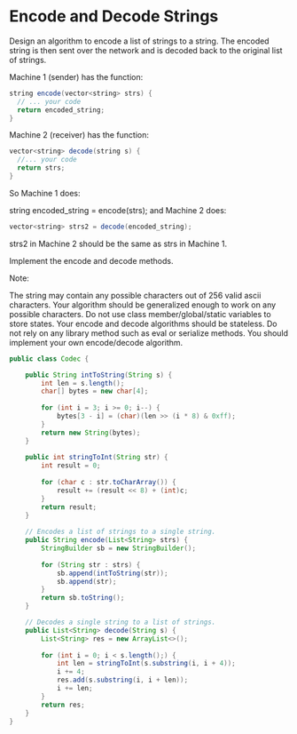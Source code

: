 # Encode and Decode Strings
Design an algorithm to encode a list of strings to a string. The encoded string is then sent over the network and is decoded back to the original list of strings.

Machine 1 (sender) has the function:

```java
string encode(vector<string> strs) {
  // ... your code
  return encoded_string;
}
```

Machine 2 (receiver) has the function:

```java
vector<string> decode(string s) {
  //... your code
  return strs;
}
```


So Machine 1 does:

string encoded_string = encode(strs);
and Machine 2 does:

```java
vector<string> strs2 = decode(encoded_string);
```

strs2 in Machine 2 should be the same as strs in Machine 1.

Implement the encode and decode methods.

 

Note:

The string may contain any possible characters out of 256 valid ascii characters. Your algorithm should be generalized enough to work on any possible characters.
Do not use class member/global/static variables to store states. Your encode and decode algorithms should be stateless.
Do not rely on any library method such as eval or serialize methods. You should implement your own encode/decode algorithm.

```java
public class Codec {

    public String intToString(String s) {
        int len = s.length();
        char[] bytes = new char[4];
        
        for (int i = 3; i >= 0; i--) {
            bytes[3 - i] = (char)(len >> (i * 8) & 0xff);
        }
        return new String(bytes);
    }
    
    public int stringToInt(String str) {
        int result = 0;
        
        for (char c : str.toCharArray()) {
            result += (result << 8) + (int)c;
        }
        return result;
    }
    
    // Encodes a list of strings to a single string.
    public String encode(List<String> strs) {
        StringBuilder sb = new StringBuilder();
        
        for (String str : strs) {
            sb.append(intToString(str));
            sb.append(str);
        }
        return sb.toString();
    }

    // Decodes a single string to a list of strings.
    public List<String> decode(String s) {
        List<String> res = new ArrayList<>();
        
        for (int i = 0; i < s.length();) {
            int len = stringToInt(s.substring(i, i + 4));
            i += 4;
            res.add(s.substring(i, i + len));
            i += len;
        }
        return res;
    }
}
```
